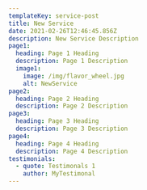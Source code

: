 ```yaml
---
templateKey: service-post
title: New Service
date: 2021-02-26T12:46:45.856Z
description: New Service Description
page1:
  heading: Page 1 Heading
  description: Page 1 Description
  image1:
    image: /img/flavor_wheel.jpg
    alt: NewService
page2:
  heading: Page 2 Heading
  description: Page 2 Description
page3:
  heading: Page 3 Heading
  description: Page 3 Description
page4:
  heading: Page 4 Heading
  description: Page 4 Description
testimonials:
  - quote: Testimonals 1
    author: MyTestimonal
---
```

